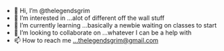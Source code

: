 - 👋 Hi, I’m @thelegendsgrim
- 👀 I’m interested in ...alot of different off the wall stuff
- 🌱 I’m currently learning ...basically a newbie waiting on classes to start
- 💞️ I’m looking to collaborate on ...whatever I can be a help with
- 📫 How to reach me ...thelegendsgrim@gmail.com 

<!---
thelegendsgrim/thelegendsgrim is a ✨ special ✨ repository because its `README.md` (this file) appears on your GitHub profile.
You can click the Preview link to take a look at your changes.
--->
